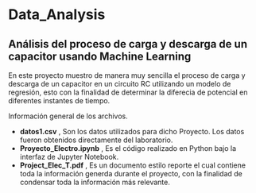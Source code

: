 # Data_Analysis

## Análisis del proceso de carga y descarga de un capacitor usando Machine Learning ##
  
En este proyecto muestro de manera muy sencilla el proceso de carga y descarga de un capacitor en un circuito RC utilizando un modelo de regresión, esto con la finalidad de determinar la diferecia de potencial en diferentes instantes de tiempo.  
  
Información general de los archivos.  
- **datos1.csv** , Son los datos utilizados para dicho Proyecto. Los datos fueron obtenidos directamente del laboratorio.  
- **Proyecto_Electro.ipynb** , Es el código realizado en Python bajo la interfaz de Jupyter Notebook.  
- **Project_Elec_T.pdf** , Es un documento estilo reporte el cual contiene toda la información generda durante el proyecto, con la finalidad de condensar toda la información más relevante.

